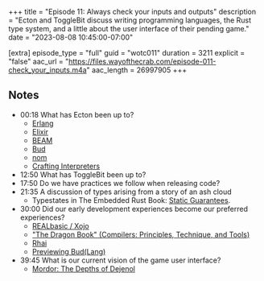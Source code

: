 +++
title = "Episode 11: Always check your inputs and outputs"
description = "Ecton and ToggleBit discuss writing programming languages, the Rust type system, and a little about the user interface of their pending game."
date = "2023-08-08 10:45:00-07:00"

[extra]
episode_type = "full"
guid = "wotc011"
duration = 3211
explicit = "false"
aac_url = "https://files.wayofthecrab.com/episode-011-check_your_inputs.m4a"
aac_length = 26997905
+++

## Notes

- 00:18 What has Ecton been up to?
  - [Erlang](https://www.erlang.org/)
  - [Elixir](https://elixir-lang.org/)
  - [BEAM](https://en.wikipedia.org/wiki/BEAM_(Erlang_virtual_machine))
  - [Bud](https://github.com/khonsulabs/budlang)
  - [nom](https://github.com/rust-bakery/nom)
  - [Crafting Interpreters](https://craftinginterpreters.com/)
- 12:50 What has ToggleBit been up to?
- 17:50 Do we have practices we follow when releasing code?
- 21:35 A discussion of types arising from a story of an ash cloud
  - Typestates in The Embedded Rust Book: [Static
    Guarantees](https://docs.rust-embedded.org/book/static-guarantees/index.html).
- 30:00 Did our early development experiences become our preferred experiences?
  - [REALbasic / Xojo](https://www.xojo.com/)
  - ["The Dragon Book" (Compilers: Principles, Technique, and Tools)](https://www.amazon.com/Compilers-Principles-Techniques-Tools-2nd/dp/0321486811)
  - [Rhai](https://rhai.rs/)
  - [Previewing Bud(Lang)](https://ecton.dev/previewing-budlang/)
- 39:45 What is our current vision of the game user interface?
  - [Mordor: The Depths of Dejenol](https://www.abandonwaredos.com/abandonware-game.php?gid=2243)